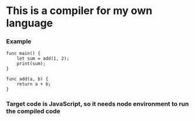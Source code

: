# This is a compiler for my own language

### Example
```
func main() {
    let sum = add(1, 2);
    print(sum);
}

func add(a, b) {
    return a + b;
}
```

### Target code is JavaScript, so it needs node environment to run the compiled code